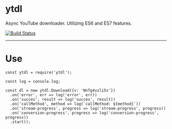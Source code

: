 # ytdl

Async YouTube downloader. Utilizing ES6 and ES7 features.

[![Build Status](https://travis-ci.org/opensoars/ytdl.svg?branch=master)](https://travis-ci.org/opensoars/ytdl)

<!---
[![Coverage Status](https://coveralls.io/repos/opensoars/ytdl/badge.svg?branch=master&service=github)](https://coveralls.io/github/opensoars/ytdl?branch=master)
[![Inline docs](http://inch-ci.org/github/opensoars/ytdl.svg?branch=master)](http://inch-ci.org/github/opensoars/ytdl)
[![Codacy Badge](https://api.codacy.com/project/badge/f3e64501763645b9aa483bf83a4dd1d5)](https://www.codacy.com/app/sam_1700/ytdl)
[![Code Climate](https://codeclimate.com/github/opensoars/ytdl/badges/gpa.svg)](https://codeclimate.com/github/opensoars/ytdl)
[![Dependency Status](https://david-dm.org/opensoars/ytdl.svg)](https://david-dm.org/opensoars/ytdl)
[![devDependency Status](https://david-dm.org/opensoars/ytdl/dev-status.svg)](https://david-dm.org/opensoars/ytdl#info=devDependencies)
-->

---

# Use

```
const ytdl = require('ytdl');

const log = console.log;

const dl = new ytdl.Download({v: 'NnTg4vzli5s'})
  .on('error', err => log('error', err))
  .on('succes', result => log('succes', result))
  .on('callMethod', method => log(`callMethod: ${method}`))
  .on('stream-progress', progress => log('stream-progress', progress))
  .on('conversion-progress', progress => log('conversion-progress', progress))
  .start();
```